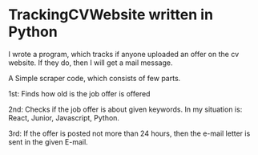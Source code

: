# TrackingCVWebsite written in Python
I wrote a program, which tracks if anyone uploaded an offer on the cv website. If they do, then I will get a mail message.

A Simple scraper code, which consists of few parts.

1st: Finds how old is the job offer is offered

2nd: Checks if the job offer is about given keywords. In my situation is: React, Junior, Javascript, Python.

3rd: If the offer is posted not more than 24 hours, then the e-mail letter is sent in the given E-mail.

